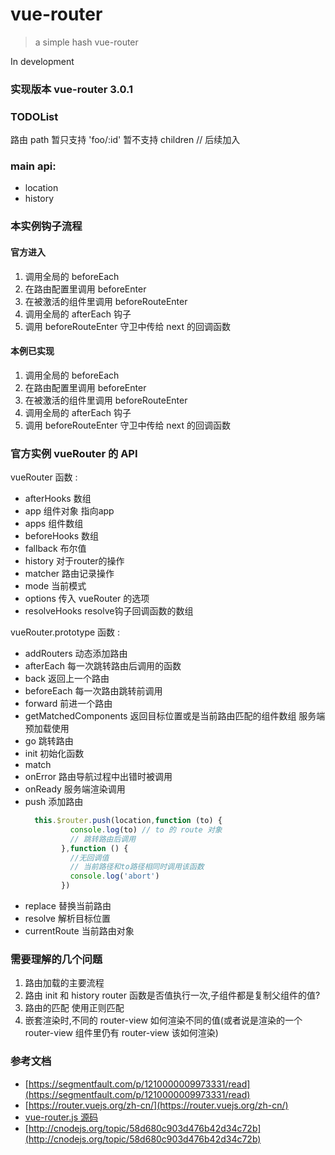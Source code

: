 # vue-router

> a simple hash vue-router

In development


### 实现版本 vue-router 3.0.1

### TODOList

路由 path 暂只支持 'foo/:id'
暂不支持 children // 后续加入

### main api:

- location
- history


### 本实例钩子流程

#### 官方进入
1. 调用全局的 beforeEach
2. 在路由配置里调用 beforeEnter
3. 在被激活的组件里调用 beforeRouteEnter
4. 调用全局的 afterEach 钩子
5. 调用 beforeRouteEnter 守卫中传给 next 的回调函数

####  本例已实现
1. 调用全局的 beforeEach
2. 在路由配置里调用 beforeEnter
3. 在被激活的组件里调用 beforeRouteEnter
4. 调用全局的 afterEach 钩子
5. 调用 beforeRouteEnter 守卫中传给 next 的回调函数


### 官方实例 vueRouter 的 API

vueRouter 函数 :
- afterHooks 数组
- app 组件对象 指向app
- apps 组件数组
- beforeHooks 数组
- fallback 布尔值
- history 对于router的操作
- matcher 路由记录操作
- mode 当前模式
- options 传入 vueRouter 的选项
- resolveHooks resolve钩子回调函数的数组

vueRouter.prototype 函数 :
- addRouters 动态添加路由
- afterEach 每一次跳转路由后调用的函数
- back 返回上一个路由
- beforeEach 每一次路由跳转前调用
- forward 前进一个路由
- getMatchedComponents  返回目标位置或是当前路由匹配的组件数组 服务端预加载使用
- go 跳转路由
- init 初始化函数
- match
- onError 路由导航过程中出错时被调用
- onReady 服务端渲染调用
- push 添加路由
  ```js
    this.$router.push(location,function (to) {
            console.log(to) // to 的 route 对象
            // 跳转路由后调用
          },function () {
            //无回调值
            // 当前路径和to路径相同时调用该函数
            console.log('abort')
          })
  ```
- replace 替换当前路由
- resolve 解析目标位置
- currentRoute 当前路由对象


### 需要理解的几个问题

1. 路由加载的主要流程
2. 路由 init 和 history router 函数是否值执行一次,子组件都是复制父组件的值?
3. 路由的匹配 使用正则匹配
4. 嵌套渲染时,不同的 router-view 如何渲染不同的值(或者说是渲染的一个 router-view 组件里仍有 router-view 该如何渲染)




### 参考文档

- [https://segmentfault.com/p/1210000009973331/read](https://segmentfault.com/p/1210000009973331/read)
- [https://router.vuejs.org/zh-cn/](https://router.vuejs.org/zh-cn/)
- [vue-router.js 源码](https://github.com/vuejs/vue-router/blob/dev/dist/vue-router.js)
- [http://cnodejs.org/topic/58d680c903d476b42d34c72b](http://cnodejs.org/topic/58d680c903d476b42d34c72b)

